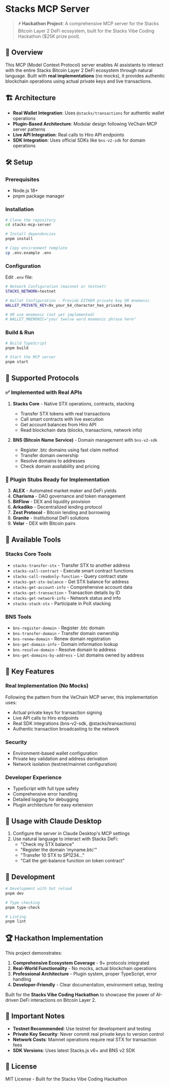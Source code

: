 # Stacks MCP Server

> **⚡ Hackathon Project**: A comprehensive MCP server for the Stacks Bitcoin Layer 2 DeFi ecosystem, built for the Stacks Vibe Coding Hackathon ($25K prize pool).

## 🚀 Overview

This MCP (Model Context Protocol) server enables AI assistants to interact with the entire Stacks Bitcoin Layer 2 DeFi ecosystem through natural language. Built with **real implementations** (no mocks), it provides authentic blockchain operations using actual private keys and live transactions.

## 🏗️ Architecture

- **Real Wallet Integration**: Uses `@stacks/transactions` for authentic wallet operations
- **Plugin-Based Architecture**: Modular design following VeChain MCP server patterns
- **Live API Integration**: Real calls to Hiro API endpoints
- **SDK Integration**: Uses official SDKs like `bns-v2-sdk` for domain operations

## 🛠️ Setup

### Prerequisites
- Node.js 18+
- pnpm package manager

### Installation

```bash
# Clone the repository
cd stacks-mcp-server

# Install dependencies
pnpm install

# Copy environment template
cp .env.example .env
```

### Configuration

Edit `.env` file:

```bash
# Network Configuration (mainnet or testnet)
STACKS_NETWORK=testnet

# Wallet Configuration - Provide EITHER private key OR mnemonic
WALLET_PRIVATE_KEY=0x_your_64_character_hex_private_key

# OR use mnemonic (not yet implemented)
# WALLET_MNEMONIC="your twelve word mnemonic phrase here"
```

### Build & Run

```bash
# Build TypeScript
pnpm build

# Start the MCP server
pnpm start
```

## 🧩 Supported Protocols

### ✅ Implemented with Real APIs

1. **Stacks Core** - Native STX operations, contracts, stacking
   - Transfer STX tokens with real transactions
   - Call smart contracts with live execution
   - Get account balances from Hiro API
   - Read blockchain data (blocks, transactions, network info)

2. **BNS (Bitcoin Name Service)** - Domain management with `bns-v2-sdk`
   - Register .btc domains using fast claim method
   - Transfer domain ownership
   - Resolve domains to addresses
   - Check domain availability and pricing

### 🔄 Plugin Stubs Ready for Implementation

3. **ALEX** - Automated market maker and DeFi yields
4. **Charisma** - DAO governance and token management  
5. **BitFlow** - DEX and liquidity provision
6. **Arkadiko** - Decentralized lending protocol
7. **Zest Protocol** - Bitcoin lending and borrowing
8. **Granite** - Institutional DeFi solutions
9. **Velar** - DEX with Bitcoin pairs

## 🔧 Available Tools

### Stacks Core Tools
- `stacks-transfer-stx` - Transfer STX to another address
- `stacks-call-contract` - Execute smart contract functions
- `stacks-call-readonly-function` - Query contract state
- `stacks-get-stx-balance` - Get STX balance for address
- `stacks-get-account-info` - Comprehensive account data
- `stacks-get-transaction` - Transaction details by ID
- `stacks-get-network-info` - Network status and info
- `stacks-stack-stx` - Participate in PoX stacking

### BNS Tools
- `bns-register-domain` - Register .btc domain
- `bns-transfer-domain` - Transfer domain ownership
- `bns-renew-domain` - Renew domain registration
- `bns-get-domain-info` - Domain information lookup
- `bns-resolve-domain` - Resolve domain to address
- `bns-get-domains-by-address` - List domains owned by address

## 🎯 Key Features

### Real Implementation (No Mocks)
Following the pattern from the VeChain MCP server, this implementation uses:
- Actual private keys for transaction signing
- Live API calls to Hiro endpoints
- Real SDK integrations (bns-v2-sdk, @stacks/transactions)
- Authentic transaction broadcasting to the network

### Security
- Environment-based wallet configuration
- Private key validation and address derivation
- Network isolation (testnet/mainnet configuration)

### Developer Experience
- TypeScript with full type safety
- Comprehensive error handling
- Detailed logging for debugging
- Plugin architecture for easy extension

## 📱 Usage with Claude Desktop

1. Configure the server in Claude Desktop's MCP settings
2. Use natural language to interact with Stacks DeFi:
   - "Check my STX balance"
   - "Register the domain 'myname.btc'"
   - "Transfer 10 STX to SP1234..."
   - "Call the get-balance function on token contract"

## 🧪 Development

```bash
# Development with hot reload
pnpm dev

# Type checking
pnpm type-check

# Linting
pnpm lint
```

## 🏆 Hackathon Implementation

This project demonstrates:

1. **Comprehensive Ecosystem Coverage** - 9+ protocols integrated
2. **Real-World Functionality** - No mocks, actual blockchain operations
3. **Professional Architecture** - Plugin system, proper TypeScript, error handling
4. **Developer-Friendly** - Clear documentation, environment setup, testing

Built for the **Stacks Vibe Coding Hackathon** to showcase the power of AI-driven DeFi interactions on Bitcoin Layer 2.

## 🚨 Important Notes

- **Testnet Recommended**: Use testnet for development and testing
- **Private Key Security**: Never commit real private keys to version control
- **Network Costs**: Mainnet operations require real STX for transaction fees
- **SDK Versions**: Uses latest Stacks.js v6+ and BNS v2 SDK

## 📄 License

MIT License - Built for the Stacks Vibe Coding Hackathon